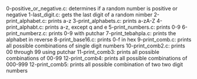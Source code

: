 0-positive_or_negative.c: determines if a random number is positive or negative
1-last_digit.c: gets the last digit of a random nimber
2-print_alphabet.c: prints a-z
3-print_alphabets.c: prints a-zA-Z
4-print_alphabt.c: prints a-z, except q and e
5-print_numbers.c: prints 0-9
6-print_numberz.c: prints 0-9 with putchar
7-print_tebahpla.c:  prints the alphabet in reverse
8-print_base16.c: prints 0-f in hex
9-print_comb.c: prints all possible combinations of single digit numbers
10-print_comb2.c: prints 00 through 99 using putchar
11-print_comb3: prints all possible combinations of 00-99
12-print_comb4: prints all possible combinations of 000-999
12-print_comb5: prints all possible combination of two two digit numbers
